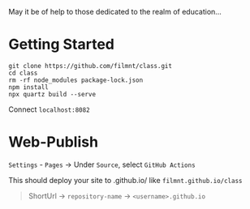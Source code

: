 May it be of help to those dedicated to the realm of education...

# Getting Started

```shell
git clone https://github.com/filmnt/class.git
cd class
rm -rf node_modules package-lock.json
npm install
npx quartz build --serve
```
Connect `localhost:8082`

# Web-Publish
`Settings` - `Pages` -> Under `Source`, select `GitHub Actions`

This should deploy your site to <github-username>.github.io/<repository-name> like `filmnt.github.io/class`
> ShortUrl -> `repository-name` -> `<username>.github.io`